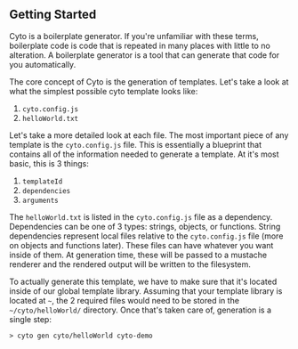 ## Getting Started
Cyto is a boilerplate generator. If you're unfamiliar with these terms, boilerplate code is code that is repeated in many places with little to no alteration. A boilerplate generator is a tool that can generate that code for you automatically.

The core concept of Cyto is the generation of templates. Let's take a look at what the simplest possible cyto template looks like:

1. `cyto.config.js`
2. `helloWorld.txt`

Let's take a more detailed look at each file. The most important piece of any template is the `cyto.config.js` file. This is essentially a blueprint that contains all of the information needed to generate a template. At it's most basic, this is 3 things:

1. `templateId`
2. `dependencies`
3. `arguments`

The `helloWorld.txt` is listed in the `cyto.config.js` file as a dependency. Dependencies can be one of 3 types: strings, objects, or functions. String dependencies represent local files relative to the `cyto.config.js` file (more on objects and functions later). These files can have whatever you want inside of them. At generation time, these will be passed to a mustache renderer and the rendered output will be written to the filesystem. 

To actually generate this template, we have to make sure that it's located inside of our global template library. Assuming that your template library is located at `~`, the 2 required files would need to be stored in the `~/cyto/helloWorld/` directory. Once that's taken care of, generation is a single step:

```
> cyto gen cyto/helloWorld cyto-demo
```

